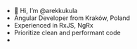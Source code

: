 - 👋 Hi, I’m @arekkukula
- Angular Developer from Kraków, Poland
- Experienced in RxJS, NgRx
- Prioritize clean and performant code
- 
<!---
arekkukula/arekkukula is a ✨ special ✨ repository because its `README.md` (this file) appears on your GitHub profile.
You can click the Preview link to take a look at your changes.
--->
